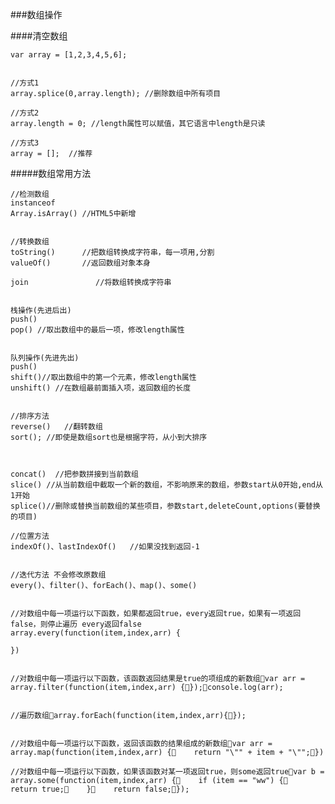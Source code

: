 ###数组操作

####清空数组

    var array = [1,2,3,4,5,6];


    //方式1
    array.splice(0,array.length); //删除数组中所有项目 
    
    //方式2
    array.length = 0; //length属性可以赋值，其它语言中length是只读
    
    //方式3
    array = [];  //推荐



#####数组常用方法
    
    //检测数组
    instanceof
    Array.isArray()	//HTML5中新增


    //转换数组
    toString()		//把数组转换成字符串，每一项用,分割
    valueOf()		//返回数组对象本身

    join               //将数组转换成字符串


    栈操作(先进后出)
    push()
    pop() //取出数组中的最后一项，修改length属性


    队列操作(先进先出)
    push()
    shift()//取出数组中的第一个元素，修改length属性
    unshift() //在数组最前面插入项，返回数组的长度


    //排序方法
    reverse()	//翻转数组
    sort(); //即使是数组sort也是根据字符，从小到大排序



    concat()  //把参数拼接到当前数组
    slice() //从当前数组中截取一个新的数组，不影响原来的数组，参数start从0开始,end从1开始
    splice()//删除或替换当前数组的某些项目，参数start,deleteCount,options(要替换的项目)
    
    //位置方法
    indexOf()、lastIndexOf()   //如果没找到返回-1

    
    //迭代方法 不会修改原数组
    every()、filter()、forEach()、map()、some()
    

    //对数组中每一项运行以下函数，如果都返回true，every返回true，如果有一项返回false，则停止遍历 every返回false
    array.every(function(item,index,arr) {

    })


    //对数组中每一项运行以下函数，该函数返回结果是true的项组成的新数组var arr =     array.filter(function(item,index,arr) {});console.log(arr);  


    //遍历数组array.forEach(function(item,index,arr){});


    //对数组中每一项运行以下函数，返回该函数的结果组成的新数组var arr =         array.map(function(item,index,arr) {    return "\"" + item + "\"";})

    //对数组中每一项运行以下函数，如果该函数对某一项返回true，则some返回truevar b =  array.some(function(item,index,arr) {    if (item == "ww") {        return true;    }    return false;});


